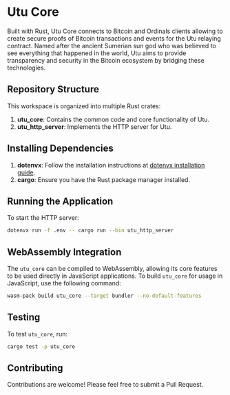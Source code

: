 # Utu Core

Built with Rust, Utu Core connects to Bitcoin and Ordinals clients allowing to create secure proofs of Bitcoin transactions and events for the Utu relaying contract. Named after the ancient Sumerian sun god who was believed to see everything that happened in the world, Utu aims to provide transparency and security in the Bitcoin ecosystem by bridging these technologies.

## Repository Structure

This workspace is organized into multiple Rust crates:

1. **utu_core**: Contains the common code and core functionality of Utu.
2. **utu_http_server**: Implements the HTTP server for Utu.

## Installing Dependencies

1. **dotenvx**: Follow the installation instructions at [dotenvx installation guide](https://dotenvx.com/docs/install).
2. **cargo**: Ensure you have the Rust package manager installed.

## Running the Application

To start the HTTP server:
```bash
dotenvx run -f .env -- cargo run --bin utu_http_server
```

## WebAssembly Integration

The `utu_core` can be compiled to WebAssembly, allowing its core features to be used directly in JavaScript applications. To build `utu_core` for usage in JavaScript, use the following command:

```bash
wasm-pack build utu_core --target bundler --no-default-features
```

## Testing

To test `utu_core`, run:

```bash
cargo test -p utu_core
```

## Contributing

Contributions are welcome! Please feel free to submit a Pull Request.
